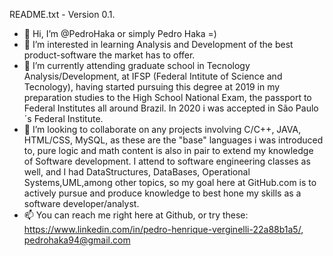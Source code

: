README.txt - Version 0.1.

- 👋 Hi, I’m @PedroHaka or simply Pedro Haka =)
- 👀 I’m interested in learning Analysis and Development of the best product-software the market has to offer.
- 🌱 I’m currently attending graduate school in Tecnology Analysis/Development, at IFSP (Federal Intitute of Science and Tecnology), having started pursuing this degree 
at 2019 in my preparation studies to the High School National Exam, the passport to Federal Institutes all around Brazil. In 2020 i was accepted in São Paulo´s Federal Institute.
- 💞️ I’m looking to collaborate on any projects involving C/C++, JAVA, HTML/CSS, MySQL, as these are the "base" languages i was introduced to, pure logic and math content is also in pair to extend my knowledge of Software development. I attend to software engineering classes as well, and I had DataStructures, DataBases, Operational 
Systems,UML,among other topics, so my goal here at GitHub.com is to actively pursue and produce knowledge to best hone my skills as a software developer/analyst.
- 📫 You can reach me right here at Github, or try these: https://www.linkedin.com/in/pedro-henrique-verginelli-22a88b1a5/, pedrohaka94@gmail.com

